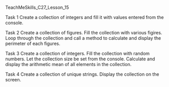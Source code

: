 TeachMeSkills_C27_Lesson_15

Task 1
Create a collection of integers and fill it with values entered from the console.

Task 2
Create a collection of figures.
Fill the collection with various figires.
Loop through the collection and call a method to calculate and display the perimeter of each figures.

Task 3
Create a collection of integers.
Fill the collection with random numbers.
Let the collection size be set from the console.
Calculate and display the arithmetic mean of all elements in the collection.

Task 4
Create a collection of unique strings.
Display the collection on the screen.

